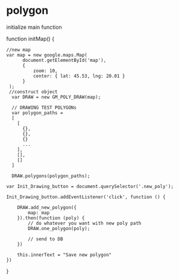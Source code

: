 # polygon

initialize main function

 function initMap() { 
 
    //new map
    var map = new google.maps.Map(
          document.getElementById('map'),
          {
              zoom: 10,
              center: { lat: 45.53, lng: 20.01 }
          }
     );
     //construct object
      var DRAW = new GM_POLY_DRAW(map);

      // DRAWING TEST POLYGONs
      var polygon_paths = 
      [
        [
          {},
          {},
          {}
          ...
        ],
        [],
        []
      ]

      DRAW.polygons(polygon_paths);

    var Init_Drawing_button = document.querySelector('.new_poly');

    Init_Drawing_button.addEventListener('click', function () {

        DRAW.add_new_polygon({
            map: map
        }).then(function (poly) {
            // do whatever you want with new poly path
            DRAW.one_polygon(poly);

            // send to DB
        })

        this.innerText = "Save new polygon"
    })
}
     
